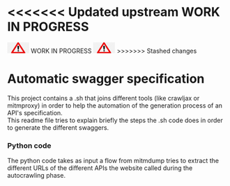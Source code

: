 <<<<<<< Updated upstream
__WORK IN PROGRESS__
=======
<img alt="alert" height="25" src="png-transparent-warning-sign-caution-frame-angle-image-file-formats-text.png" width="50"/>
WORK IN PROGRESS
<img alt="alert" height="25" src="png-transparent-warning-sign-caution-frame-angle-image-file-formats-text.png" width="50"/>
>>>>>>> Stashed changes

# Automatic swagger specification #
This project contains a .sh that joins different tools (like crawljax or mitmproxy) in order to help the automation of the 
generation process of an API's specification. \
This readme file tries to explain briefly the steps the .sh code does in order to generate the different swaggers.

### Python code ###
The python code takes as input a flow from mitmdump tries to extract the different URLs of the different APIs
the website called during the autocrawling phase.

